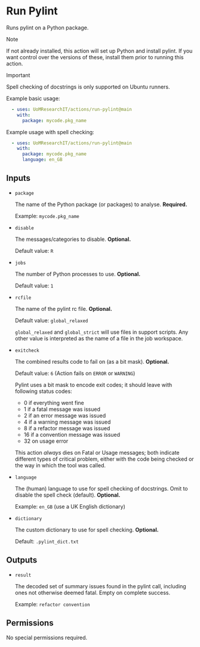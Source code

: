 # Run Pylint
Runs pylint on a Python package. 

> [!NOTE]
> If not already installed, this action will set up Python and install pylint.
> If you want control over the versions of these, install them prior to running this action. 

> [!IMPORTANT]
> Spell checking of docstrings is only supported on Ubuntu runners.

Example basic usage:

```yml
  - uses: UoMResearchIT/actions/run-pylint@main
    with:
      package: mycode.pkg_name
```

Example usage with spell checking:

```yml
  - uses: UoMResearchIT/actions/run-pylint@main
    with:
      package: mycode.pkg_name
      language: en_GB
```

## Inputs

* `package`

  The name of the Python package (or packages) to analyse. **Required.**

  Example: `mycode.pkg_name`

* `disable`

  The messages/categories to disable. **Optional.**

  Default value: `R`

* `jobs`

  The number of Python processes to use. **Optional.**

  Default value: `1`

* `rcfile`

  The name of the pylint rc file. **Optional.**

  Default value: `global_relaxed`

  `global_relaxed` and `global_strict` will use files in support scripts.
  Any other value is interpreted as the name of a file in the job workspace.

* `exitcheck`

  The combined results code to fail on (as a bit mask). **Optional.**

  Default value: `6`  (Action fails on `ERROR` or `WARNING`)

  Pylint uses a bit mask to encode exit codes; it should leave with following status codes:

  * 0 if everything went fine
  * 1 if a fatal message was issued
  * 2 if an error message was issued
  * 4 if a warning message was issued
  * 8 if a refactor message was issued
  * 16 if a convention message was issued
  * 32 on usage error

  This action *always* dies on Fatal or Usage messages; both indicate different types of critical problem,
  either with the code being checked or the way in which the tool was called.

* `language`

  The (human) language to use for spell checking of docstrings.
  Omit to disable the spell check (default). **Optional.**

  Example: `en_GB` (use a UK English dictionary)

* `dictionary`

  The custom dictionary to use for spell checking. **Optional.**

  Default: `.pylint_dict.txt`

## Outputs

* `result`

  The decoded set of summary issues found in the pylint call,
  including ones not otherwise deemed fatal. Empty on complete success.

  Example: `refactor convention `

## Permissions

No special permissions required.
